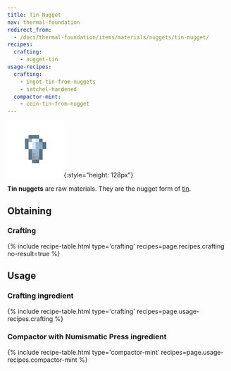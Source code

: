 ```yaml
---
title: Tin Nugget
nav: thermal-foundation
redirect_from:
  - /docs/thermal-foundation/items/materials/nuggets/tin-nugget/
recipes:
  crafting:
    - nugget-tin
usage-recipes:
  crafting:
    - ingot-tin-from-nuggets
    - satchel-hardened
  compactor-mint:
    - coin-tin-from-nugget
---
```


![Tin nugget](/assets/images/thermal-foundation/nugget-tin.png){:style="height: 128px"}


**Tin nuggets** are raw materials. They are the nugget form of
[tin](/docs/tin-ingot/).


Obtaining
---------

### Crafting
{% include recipe-table.html type='crafting' recipes=page.recipes.crafting no-result=true %}


Usage
-----

### Crafting ingredient
{% include recipe-table.html type='crafting' recipes=page.usage-recipes.crafting %}

### Compactor with Numismatic Press ingredient
{% include recipe-table.html type='compactor-mint' recipes=page.usage-recipes.compactor-mint %}
